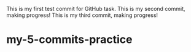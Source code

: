 This is my first test commit for GitHub task.
This is my second commit, making progress!
This is my third commit, making progress!

# my-5-commits-practice

